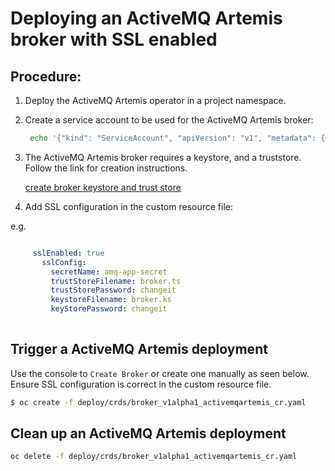 # Deploying an ActiveMQ Artemis broker with SSL enabled

## Procedure:

1. Deploy the ActiveMQ Artemis operator in a project namespace.

2. Create a service account to be used for the ActiveMQ Artemis broker:

   ```bash
    echo '{"kind": "ServiceAccount", "apiVersion": "v1", "metadata": {"name": "amq-service-account"}}' | oc create -f -
   ```

3. The ActiveMQ Artemis broker requires a keystore, and a truststore. Follow the link for creation instructions.

   [create broker keystore and trust store ](https://access.redhat.com/documentation/en-us/red_hat_amq/7.2/html-single/deploying_amq_broker_on_openshift_container_platform/index#configuring-ssl_broker-ocp)

4. Add SSL configuration in the custom resource file:

e.g.

   ```yaml

        sslEnabled: true
          sslConfig:
            secretName: amq-app-secret
            trustStoreFilename: broker.ts
            trustStorePassword: changeit
            keystoreFilename: broker.ks
            keyStorePassword: changeit
    
 ```

## Trigger a ActiveMQ Artemis deployment

Use the console to `Create Broker` or create one manually as seen below. Ensure SSL configuration is correct in the
custom resource file.

```bash
$ oc create -f deploy/crds/broker_v1alpha1_activemqartemis_cr.yaml
```

## Clean up an ActiveMQ Artemis deployment

```bash
oc delete -f deploy/crds/broker_v1alpha1_activemqartemis_cr.yaml
```

